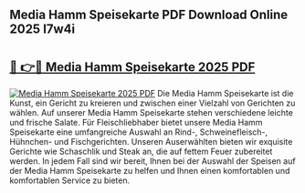 ## Media Hamm Speisekarte PDF Download Online 2025 I7w4i

# <h2><a href="http://gc8gbc.nevu.top/?p=Media+Hamm+Speisekarte">🔗 👉🔴 Media Hamm Speisekarte 2025 PDF</a></h2>

[![Media Hamm Speisekarte 2025 PDF](https://i.imgur.com/dBaPXMq.png)](http://gc8gbc.nevu.top/?p=Media+Hamm+Speisekarte)
Die Media Hamm Speisekarte ist die Kunst, ein Gericht zu kreieren und zwischen einer Vielzahl von Gerichten zu wählen. Auf unserer Media Hamm Speisekarte stehen verschiedene leichte und frische Salate. Für Fleischliebhaber bietet unsere Media Hamm Speisekarte eine umfangreiche Auswahl an Rind-, Schweinefleisch-, Hühnchen- und Fischgerichten. Unseren Auserwählten bieten wir exquisite Gerichte wie Schaschlik und Steak an, die auf fettem Feuer zubereitet werden. In jedem Fall sind wir bereit, Ihnen bei der Auswahl der Speisen auf der Media Hamm Speisekarte zu helfen und Ihnen einen komfortablen und komfortablen Service zu bieten.
